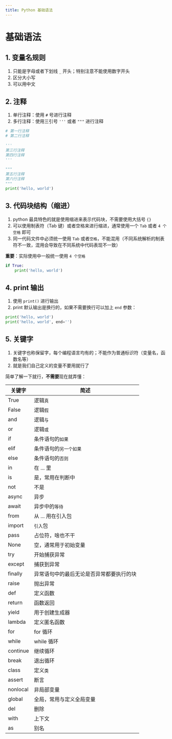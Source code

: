```yaml
---
title: Python 基础语法
---
```


# 基础语法

## 1. 变量名规则
1. 只能是字母或者下划线 `_` 开头；特别注意不能使用数字开头
2. 区分大小写
3. 可以用中文


## 2. 注释
1. 单行注释：使用 `#` 号进行注释
2. 多行注释：使用三引号 `'''` 或者 `"""` 进行注释

```python
# 第一行注释
# 第二行注释
 
'''
第三行注释
第四行注释
'''
 
"""
第五行注释
第六行注释
"""
print('hello, world')
```

## 3. 代码块结构（缩进）
1. python 最具特色的就是使用缩进来表示代码块，不需要使用大括号 `{}`
2. 可以使用制表符（Tab 键）或者空格来进行缩进，通常使用一个 `Tab` 或者 `4 个空格` 即可
3. 同一代码文件中必须统一使用 `Tab` 或者`空格`，不能混用（不同系统解析的制表符不一致，混用会导致在不同系统中代码表现不一致）

**重要**：实际使用中一般统一使用 `4 个空格`
```python
if True:
    print('hello, world')
```

## 4. print 输出
1. 使用 `print()` 进行输出
2. print 默认输出是换行的，如果不需要换行可以加上 `end` 参数：
```python
print('hello, world')
print('hello, world', end='')
```

## 5. 关键字
1. 关键字也称保留字，每个编程语言均有的；不能作为普通标识符（变量名，函数名等）  
2. 就是我们自己定义的变量不要用就行了

简单了解一下就行，**不需要**现在就弄懂：

关键字 | 简述
--- | ---
True | 逻辑`真`
False | 逻辑`假`
and | 逻辑`与`
or | 逻辑`或`
if | 条件语句的`如果`
elif | 条件语句的`另一个如果`
else | 条件语句的`否则`
in | 在 ... 里
is | 是，常用在判断中
not | 不是
async | 异步
await | 异步中的`等待`
from | 从 ... 用在引入包
import | `引入`包
pass | 占位符，啥也不干
None | 空，通常用于初始变量
try | 开始捕获异常
except | 捕获到异常
finally | 异常语句中的最后无论是否异常都要执行的块
raise | 抛出异常
def | 定义函数
return | 函数返回
yield | 用于创建生成器
lambda | 定义匿名函数
for | for 循环
while | while 循环
continue | 继续循环
break | 退出循环
class | 定义`类`
assert | 断言
nonlocal | 非局部变量
global | 全局，常用与定义全局变量
del | 删除
with | 上下文
as | 别名
